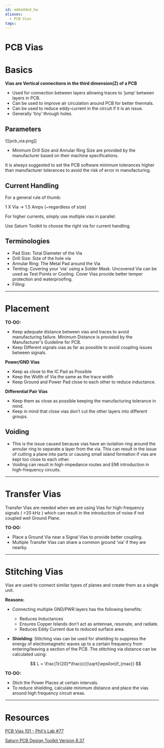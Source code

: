 ```yaml
---
id: embedded_hw
aliases:
  - PCB Vias
tags:
---
```


# PCB Vias

# Basics

**Vias are Vertical connections in the third dimension(Z) of a PCB**

- Used for connection between layers allowing traces to ‘jump’ between layers in PCB.
- Can be used to improve air circulation around PCB for better thermals.
- Can be used to reduce eddy-current in the circuit if it is an issue.
- Generally ‘tiny’ through holes.

## Parameters

![[pcb_via.png]]

- Minimum Drill Size and Annular Ring Size are provided by the manufacturer based on their machine specifications.

It is always suggested to set the PCB software minimum tolerances higher than manufacturer tolerances to avoid the risk of error in manufacturing.

## Current Handling

For a general rule of thumb:

1 X Via → 1.5 Amps (~regardless of size)

For higher currents, simply use multiple vias in parallel.

Use Saturn Toolkit to choose the right via for current handling.

## Terminologies

- Pad Size: Total Diameter of the Via
- Drill Size: Size of the hole via
- Annular Ring: The Metal Pad around the Via
- Tenting: Covering your ‘via' using a Solder Mask. Uncovered Via can be used as Test Points or Cooling. Cover Vias provide better temper protection and waterproofing.
- Filling:

---

# Placement

**TO-DO:**

- Keep adequate distance between vias and traces to avoid manufacturing failure. Minimum Distance is provided by the Manufacturer's Guideline for PCB.
- Keep Different signals vias as far as possible to avoid coupling issues between signals.

**Power/GND Vias**

- Keep as close to the IC Pad as Possible
- Keep the Width of Via the same as the trace width
- Keep Ground and Power Pad close to each other to reduce inductance.

**Differential Pair Vias**

- Keep them as close as possible keeping the manufacturing tolerance in mind.
- Keep in mind that close vias don’t cut the other layers into different groups.

## Voiding

- This is the issue caused because vias have an isolation ring around the annular ring to separate a layer from the via. This can result in the issue of cutting a plane into parts or causing small island formation if vias are kept too close to each other.
- Voiding can result in high-impedance routes and EMI introduction in high-frequency circuits.

---

# Transfer Vias

Transfer Vias are needed when we are using Vias for high-frequency signals ( >20 kHz ) which can result in the introduction of noise if not coupled well Ground Plane.

**TO-DO:**

- Place a Ground Via near a Signal Vias to provide better coupling.
- Multiple Transfer Vias can share a common ground ‘via’ if they are nearby.

---

# Stitching Vias

Vias are used to connect similar types of planes and create them as a single unit.

**Reasons:**

- Connecting multiple GND/PWR layers has the following benefits:
    - Reduces Inductances
    - Ensures Copper Islands don’t act as antennae, resonate, and radiate.
    - Reduces Eddy Current due to reduced surface area.
- **Shielding**: Stitching vias can be used for shielding to suppress the energy of electromagnetic waves up to a certain frequency from entering/leaving a section of the PCB. The stitching via distance can be calculated using:
    
    $$
    L = \frac{1}{20}*\frac{c}{\sqrt{\epsilon}f_{max}} 
    $$
    

**TO-DO:**

- Stich the Power Places at certain intervals.
- To reduce shielding, calculate minimum distance and place the vias around high frequency circuit areas.

---

# Resources

[PCB Vias 101 - Phil's Lab #77](https://youtu.be/WPT96w3eLAM?si=YvLe6UW6pzL2pxtq)

[Saturn PCB Design Toolkit Version 8.37](https://saturnpcb.com/saturn-pcb-toolkit/)
